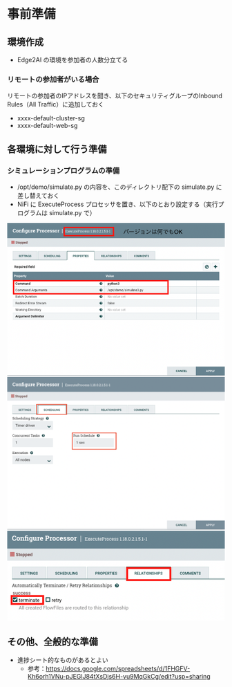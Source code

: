 # 事前準備

## 環境作成

- Edge2AI の環境を参加者の人数分立てる

### リモートの参加者がいる場合

リモートの参加者のIPアドレスを聞き、以下のセキュリティグループのInbound Rules（All Traffic）に追加しておく
- xxxx-default-cluster-sg
- xxxx-default-web-sg

## 各環境に対して行う準備

### シミュレーションプログラムの準備

- /opt/demo/simulate.py の内容を、このディレクトリ配下の simulate.py に差し替えておく
- NiFi に ExecuteProcess プロセッサを置き、以下のとおり設定する（実行プログラムは simulate.py で）

![](screenshots/simulate.png "")
![](screenshots/simulate2.png "")
![simulate3.png](screenshots%2Fsimulate3.png)

## その他、全般的な準備

- 進捗シート的なものがあるとよい
  - 参考：https://docs.google.com/spreadsheets/d/1FHGFV-Kh6orh1VNu-pJEGlJ84tXsDjs6H-vu9MqGkCg/edit?usp=sharing

